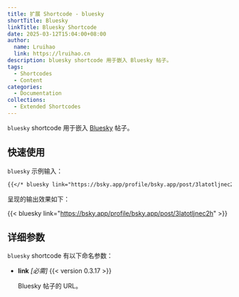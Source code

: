 ```yaml
---
title: 扩展 Shortcode - bluesky
shortTitle: Bluesky
linkTitle: Bluesky Shortcode
date: 2025-03-12T15:04:00+08:00
author:
  name: Lruihao
  link: https://lruihao.cn
description: bluesky shortcode 用于嵌入 Bluesky 帖子。
tags:
  - Shortcodes
  - Content
categories:
  - Documentation
collections:
  - Extended Shortcodes
---
```


`bluesky` shortcode 用于嵌入 [Bluesky][bluesky] 帖子。

<!--more-->

## 快速使用

`bluesky` 示例输入：

```markdown
{{</* bluesky link="https://bsky.app/profile/bsky.app/post/3latotljnec2h" */>}}
```

呈现的输出效果如下：

{{< bluesky link="https://bsky.app/profile/bsky.app/post/3latotljnec2h" >}}

## 详细参数

`bluesky` shortcode 有以下命名参数：

- **link** _[必需]_ {{< version 0.3.17 >}}

    Bluesky 帖子的 URL。

<!-- link reference definition -->
[bluesky]: https://bsky.app/
